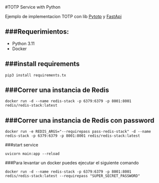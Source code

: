 #TOTP Service with Python

Ejemplo de implementacion TOTP con lib [Pytotp](https://github.com/pyauth/pyotp) y [FastApi](https://fastapi.tiangolo.com/)

###Requerimientos:
------------

<ul>
  <li>Python 3.11</li>
  <li>Docker</li>
</ul>

###install requirements
------------

```
pip3 install requirements.tx
```

###Correr una instancia de Redis
------------

```
docker run -d --name redis-stack -p 6379:6379 -p 8001:8001 redis/redis-stack:latest
```

###Correr una instancia de Redis con password
------------

```
docker run -e REDIS_ARGS="--requirepass pass-redis-stack" -d --name redis-stack -p 6379:6379 -p 8001:8001 redis/redis-stack:latest
```


###start service
```
uvicorn main:app --reload
```


###Para levantar un docker puedes ejecutar el siguiente comando
```
docker run -d --name redis-stack -p 6379:6379 -p 8001:8001 redis/redis-stack:latest --requirepass "SUPER_SECRET_PASSWORD"
```